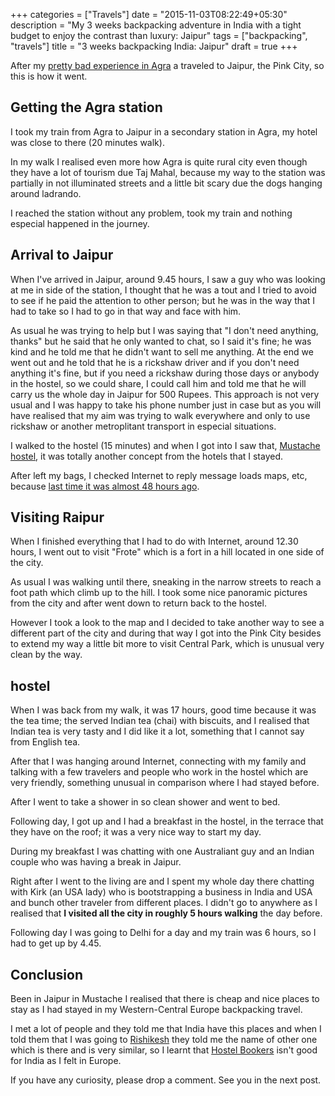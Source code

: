 +++
categories = ["Travels"]
date = "2015-11-03T08:22:49+05:30"
description = "My 3 weeks backpacking adventure in India with a tight budget to enjoy the contrast than luxury: Jaipur"
tags = ["backpacking", "travels"]
title = "3 weeks backpacking India: Jaipur"
draft = true
+++

After my [pretty bad experience in Agra](3-weeks-backpacking-india-5) a traveled to Jaipur, the Pink City, so this is how it went.

## Getting the Agra station

I took my train from Agra to Jaipur in a secondary station in Agra, my hotel was close to there (20 minutes walk).

In my walk I realised even more how Agra is quite rural city even though they have a lot of tourism due Taj Mahal, because my way to the station was partially in not illuminated streets and a little bit scary due the dogs hanging around ladrando.

I reached the station without any problem, took my train and nothing especial happened in the journey.

## Arrival to Jaipur

When I've arrived in Jaipur, around 9.45 hours, I saw a guy who was looking at me in side of the station, I thought that he was a tout and I tried to avoid to see if he paid the attention to other person; but he was in the way that I had to take so I had to go in that way and face with him.

As usual he was trying to help but I was saying that "I don't need anything, thanks" but he said that he only wanted to chat, so I said it's fine; he was kind and he told me that he didn't want to sell me anything. At the end we went out and he told that he is a rickshaw driver and if you don't need anything it's fine, but if you need a rickshaw during those days or anybody in the hostel, so we could share, I could call him and told me that he will carry us the whole day in Jaipur for 500 Rupees. This approach is not very usual and I was happy to take his phone number just in case but as you will have realised that my aim was trying to walk everywhere and only to use rickshaw or another metroplitant transport in especial situations.

I walked to the hostel (15 minutes) and when I got into I saw that, [Mustache hostel](), it was totally another concept from the hotels that I stayed.

After left my bags, I checked Internet to reply message loads maps, etc, because [last time it was almost 48 hours ago](3-weeks-backpacking-india-5#hotel).


## Visiting Raipur

When I finished everything that I had to do with Internet, around 12.30 hours, I went out to visit "Frote" which is a fort in a hill located in one side of the city.

As usual I was walking until there, sneaking in the narrow streets to reach a foot path which climb up to the hill. I took some nice panoramic pictures from the city and after went down to return back to the hostel.

However I took a look to the map and I decided to take another way to see a different part of the city and during that way I got into the Pink City besides to extend my way a little bit more to visit Central Park, which is unusual very clean by the way.

## hostel

When I was back from my walk, it was 17 hours, good time because it was the tea time; the served Indian tea (chai) with biscuits, and I realised that Indian tea is very tasty and I did like it a lot, something that I cannot say from English tea.

After that I was hanging around Internet, connecting with my family and talking with a few travelers and people who work in the hostel which are very friendly, something unusual in comparison where I had stayed before.

After I went to take a shower in so clean shower and went to bed.

Following day, I got up and I had a breakfast in the hostel, in the terrace that they have on the roof; it was a very nice way to start my day.

During my breakfast I was chatting with one Australiant guy and an Indian couple who was having a break in Jaipur.

Right after I went to the living are and I spent my whole day there chatting with Kirk (an USA lady) who is bootstrapping a business in India and USA and bunch other traveler from different places. I didn't go to anywhere as I realised that **I visited all the city in roughly 5 hours walking** the day before.

Following day I was going to Delhi for a day and my train was 6 hours, so I had to get up by 4.45.

## Conclusion

Been in Jaipur in Mustache I realised that there is cheap and nice places to stay as I had stayed in my Western-Central Europe backpacking travel.

I met a lot of people and they told me that India have this places and when I told them that I was going to <a href="" target="_blank" rel="nofollow">Rishikesh</a> they told me the name of other one which is there and is very similar, so I learnt that <a href="http://www.hostelbookers.com" target="_blank" rel="nofollow">Hostel Bookers</a> isn't good for India as I felt in Europe.

If you have any curiosity, please drop a comment.
See you in the next post.
